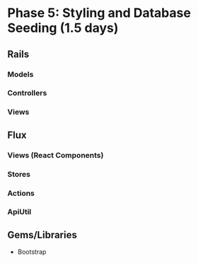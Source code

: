 # Phase 5: Styling and Database Seeding (1.5 days)

## Rails
### Models

### Controllers

### Views

## Flux
### Views (React Components)

### Stores

### Actions

### ApiUtil

## Gems/Libraries
* Bootstrap
